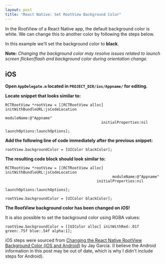 ```yaml
---
layout: post
title: "React Native: Set RootView Background Color"
---
```


In the RootView of a React Native app, the default background color is white. We can change this to another color by following the steps below.

In this example we'll set the background color to **black**.

**Note:** _Changing the background color may resolve issues related to launch screen flicker/flash and background color during orientation change._

## iOS

**Open `AppDelegate.m` located in `PROJECT_DIR/ios/Appname/` for editing.**

**Locate snippet that looks similar to:**

    RCTRootView *rootView = [[RCTRootView alloc] initWithBundleURL:jsCodeLocation
                                                      moduleName:@"Appname"
                                               initialProperties:nil
                                                   launchOptions:launchOptions];




**Add the following line of code immediately after the previous snippet:**

```
rootView.backgroundColor = [UIColor blackColor];
```

**The resulting code block should look similar to:**

    RCTRootView *rootView = [[RCTRootView alloc] initWithBundleURL:jsCodeLocation
                                                    moduleName:@"Appname"
                                             initialProperties:nil
                                                 launchOptions:launchOptions];

    rootView.backgroundColor = [UIColor blackColor];

**The RootView background color has been changed on iOS!**

It is also possible to set the background color using RGBA values:

```
rootView.backgroundColor = [[UIColor alloc] initWithRed:.01f green:.75f blue:.54f alpha:1];
```

iOS steps were sourced from [Changing the React Native RootView Background Color (iOS and Android)](http://moduscreate.com/changing-the-react-native-rootview-background-color-ios-and-android/) by Jay Garcia. (I believe the Android information in this post may be out of date, which is why I didn't include steps for Android).
